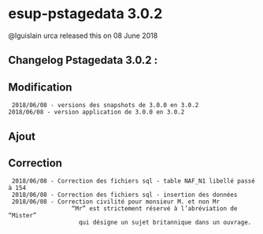 # esup-pstagedata 3.0.2

@lguislain urca released this on 08 June 2018

## Changelog Pstagedata 3.0.2 :

## Modification
	 2018/06/08 - versions des snapshots de 3.0.0 en 3.0.2
    2018/06/08 - version application de 3.0.0 en 3.0.2
	
## Ajout
	 

## Correction
	 2018/06/08 - Correction des fichiers sql - table NAF_N1 libellé passé à 154
	 2018/06/08 - Correction des fichiers sql - insertion des données
	 2018/06/08 - Correction civilité pour monsieur M. et non Mr
	 				  “Mr” est strictement réservé à l’abréviation de “Mister”
						qui désigne un sujet britannique dans un ouvrage.
	 

